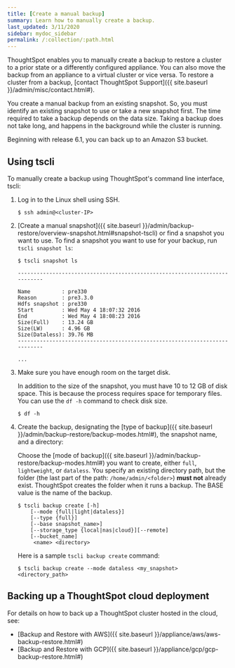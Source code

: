 ```yaml
---
title: [Create a manual backup]
summary: Learn how to manually create a backup.
last_updated: 3/11/2020
sidebar: mydoc_sidebar
permalink: /:collection/:path.html
---
```

ThoughtSpot enables you to manually create a backup to restore a cluster to a prior state or a differently configured appliance. You can also move the backup from an appliance to a virtual cluster or vice versa. To restore a cluster from a backup, [contact ThoughtSpot Support]({{ site.baseurl }}/admin/misc/contact.html#).

You create a manual backup from an existing snapshot. So, you must identify an existing snapshot to use or take a new snapshot first. The time required to take a backup depends on the data size. Taking a backup does not take long, and happens in the background while the cluster is running.

Beginning with release 6.1, you can back up to an Amazon S3 bucket.

## Using tscli
To manually create a backup using ThoughtSpot's command line interface, tscli:
1. Log in to the Linux shell using SSH.
    ```
    $ ssh admin@<cluster-IP>
    ```
2. [Create a manual snapshot]({{ site.baseurl }}/admin/backup-restore/overview-snapshot.html#snapshot-tscli) or find a snapshot you want to use.
   To find a snapshot you want to use for your backup, run `tscli snapshot ls`:

    ```
    $ tscli snapshot ls

    ---------------------------------------------------------------------------

    Name          : pre330
    Reason        : pre3.3.0
    Hdfs snapshot : pre330
    Start         : Wed May 4 18:07:32 2016
    End           : Wed May 4 18:08:23 2016
    Size(Full)    : 13.24 GB
    Size(LW)      : 4.96 GB
    Size(Dataless): 39.76 MB
    ---------------------------------------------------------------------------

    ...
    ```

3. Make sure you have enough room on the target disk.

    In addition to the size of the snapshot, you must have 10 to 12 GB of disk space. This is because the process requires space for temporary files. You can use the `df -h` command to check disk size.

    ```
    $ df -h
    ```

4. Create the backup, designating the [type of backup]({{ site.baseurl }}/admin/backup-restore/backup-modes.html#), the snapshot name, and a directory:

    Choose the [mode of backup]({{ site.baseurl }}/admin/backup-restore/backup-modes.html#) you want to create, either `full`, `lightweight`, or `dataless`. You specify an existing directory path, but the folder (the last part of the path: `/home/admin/<folder>`) **must not** already exist. ThoughtSpot creates the folder when it runs a backup. The BASE value is the name of the backup.

    ```
    $ tscli backup create [-h]
        [--mode {full|light|dataless}]
        [--type {full}]
        [--base snapshot_name>]
        [--storage_type {local|nas|cloud}][--remote]
        [--bucket_name]
         <name> <directory>
    ```

    Here is a sample `tscli backup create` command:
    ```
    $ tscli backup create --mode dataless <my_snapshot> <directory_path>
    ```

## Backing up a ThoughtSpot cloud deployment

For details on how to back up a ThoughtSpot cluster hosted in the cloud, see:
- [Backup and Restore with AWS]({{ site.baseurl }}/appliance/aws/aws-backup-restore.html#)
- [Backup and Restore with GCP]({{ site.baseurl }}/appliance/gcp/gcp-backup-restore.html#)
